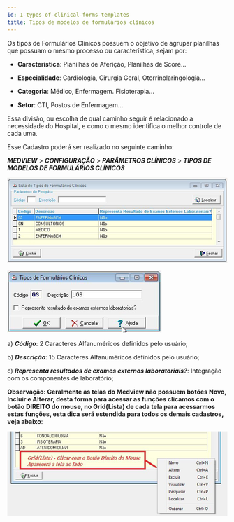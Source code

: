 ```yaml
---
id: 1-types-of-clinical-forms-templates
title: Tipos de modelos de formulários clínicos
---
```


Os tipos de Formulários Clínicos possuem o objetivo de agrupar planilhas que possuam o mesmo processo ou característica, sejam por:

- **Característica**: Planilhas de Aferição, Planilhas de Score...

- **Especialidade**: Cardiologia, Cirurgia Geral, Otorrinolaringologia...

- **Categoria**: Médico, Enfermagem. Fisioterapia...

- **Setor**: CTI, Postos de Enfermagem...

Essa divisão, ou escolha de qual caminho seguir é relacionado a necessidade do Hospital, e como o mesmo identifica o melhor controle de cada uma.

Esse Cadastro poderá ser realizado no seguinte caminho:

***MEDVIEW*** > ***CONFIGURAÇÃO*** > ***PARÂMETROS CLÍNICOS*** > ***TIPOS DE MODELOS DE FORMULÁRIOS CLÍNICOS***

![Formulários Clínicos](../assets/clinical-form-images/imagem1.png)

![Formulários Clínicos](../assets/clinical-form-images/imagem2.png)

a) ***Código***: 2 Caracteres Alfanuméricos definidos pelo usuário;

b) ***Descrição***: 15 Caracteres Alfanuméricos definidos pelo usuário;

c) ***Representa resultados de exames externos laboratoriais?***: Integração com os componentes de laboratório;

**Observação: Geralmente as telas do Medview não possuem botões Novo, Incluir e Alterar, desta forma para acessar as funções clicamos com o botão DIREITO do mouse, no Grid(Lista) de cada tela para acessarmos estas funções, esta dica será estendida para todos os demais cadastros, veja abaixo**:

![Formulários Clínicos](../assets/clinical-form-images/imagem3.png)

